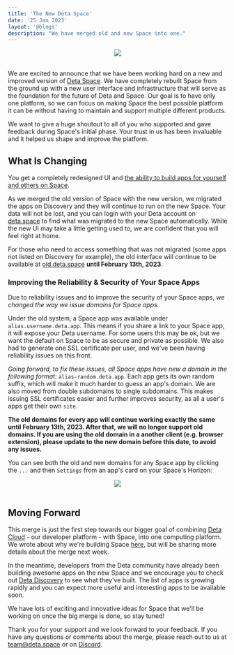 ```yaml
---
title: 'The New Deta Space'
date: '25 Jan 2023'
layout: '@blogs'
description: "We have merged old and new Space into one."
---
```


<div style="display: flex; justify-content: center;">
<img src="/blog_assets/230125-newspace.webp" style="margin: auto;"/>
</div>
<br />

We are excited to announce that we have been working hard on a new and improved version of [Deta Space](https://deta.space). We have completely rebuilt Space from the ground up with a new user interface and infrastructure that will serve as the foundation for the future of Deta and Space. Our goal is to have only one platform, so we can focus on making Space the best possible platform it can be without having to maintain and support multiple different products.

We want to give a huge shoutout to all of you who supported and gave feedback during Space's initial phase. Your trust in us has been invaluable and it helped us shape and improve the platform.



## What Is Changing

You get a completely redesigned UI and [the ability to build apps for yourself and others on Space](https://deta.space/docs/en/introduction/start).

As we merged the old version of Space with the new version, we migrated the apps on Discovery and they will continue to run on the new Space. Your data will not be lost, and you can login with your Deta account on [deta.space](https://deta.space) to find what was migrated to the new Space automatically. While the new UI may take a little getting used to, we are confident that you will feel right at home.

For those who need to access something that was not migrated (some apps not listed on Discovery for example), the old interface will continue to be available at [old.deta.space](https://old.deta.space) **until February 13th, 2023**.

### Improving the Reliability & Security of Your Space Apps

Due to reliability issues and to improve the security of your Space apps, *we changed the way we issue domains for Space apps.*

Under the old system, a Space app was available under `alias.username.deta.app`. This means if you share a link to your Space app, it will expose your Deta username. For some users this may be ok, but we want the default on Space to be as secure and private as possible. We also had to generate one SSL certificate per user, and we've been having reliability issues on this front.

*Going forward, to fix these issues, all Space apps have new a domain in the following format:* `alias-random.deta.app`. Each app gets its own random suffix, which will make it much harder to guess an app's domain. We are also moved from double subdomains to single subdomains. This makes issuing SSL certificates easier and further improves security, as all a user's apps get their own `site`.

**The old domains for every app will continue working exactly the same until February 13th, 2023. After that, we will no longer support old domains. If you are using the old domain in a another client (e.g. browser extension), please update to the new domain before this date, to avoid any issues.**

You can see both the old and new domains for any Space app by clicking the `...` and then `Settings` from an app's card on your Space's Horizon:

<div style="display: flex; justify-content: center;"/>
<img src="/blog_assets/230125-old-domains.webp" style="margin: auto;"/>
</div>
<br />

## Moving Forward

This merge is just the first step towards our bigger goal of combining [Deta Cloud](https://deta.sh) - our developer platform - with Space, into one computing platform. We wrote about why we're building Space [here](https://deta.space/motivation/), but will be sharing more details about the merge next week.

In the meantime, developers from the Deta community have already been building awesome apps on the new Space and we encourage you to check out [Deta Discovery](/discovery) to see what they've built. The list of apps is growing rapidly and you can expect more useful and interesting apps to be available soon.

We have lots of exciting and innovative ideas for Space that we'll be working on once the big merge is done, so stay tuned!

Thank you for your support and we look forward to your feedback. If you have any questions or comments about the merge, please reach out to us at [team@deta.space](mailto:team@deta.space) or on [Discord](https://go.deta.dev/discord).
